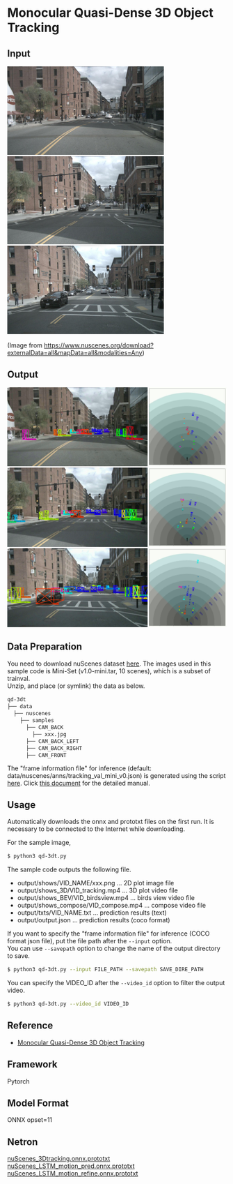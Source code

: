 # Monocular Quasi-Dense 3D Object Tracking

## Input

<img src="example/img_00000000.jpg" width="360">
<img src="example/img_00000002.jpg" width="360">
<img src="example/img_00000004.jpg" width="360">

(Image from https://www.nuscenes.org/download?externalData=all&mapData=all&modalities=Any)

## Output

![Output](example/out_00000000.png)
![Output](example/out_00000002.png)
![Output](example/out_00000004.png)

## Data Preparation

You need to download nuScenes dataset [here](https://www.nuscenes.org/download?externalData=all&mapData=all&modalities=Any).
The images used in this sample code is Mini-Set (v1.0-mini.tar, 10 scenes), which is a subset of trainval.  
Unzip, and place (or symlink) the data as below.
```
qd-3dt
├── data
  ├── nuscenes
    ├── samples
      ├── CAM_BACK
        ├── xxx.jpg
      ├── CAM_BACK_LEFT
      ├── CAM_BACK_RIGHT
      ├── CAM_FRONT
```

The "frame information file" for inference (default: data/nuscenes/anns/tracking_val_mini_v0.json) is generated using the script [here](https://github.com/SysCV/qd-3dt/tree/main/scripts).
Click [this document](https://github.com/SysCV/qd-3dt/blob/main/readme/DATA.md) for the detailed manual.

## Usage
Automatically downloads the onnx and prototxt files on the first run.
It is necessary to be connected to the Internet while downloading.

For the sample image,
```bash
$ python3 qd-3dt.py
```

The sample code outputs the following file.
- output/shows/VID_NAME/xxx.png ... 2D plot image file
- output/shows_3D/VID_tracking.mp4 ... 3D plot video file
- output/shows_BEV/VID_birdsview.mp4 ... birds view video file
- output/shows_compose/VID_compose.mp4 ... compose video file
- output/txts/VID_NAME.txt ... prediction results (text)
- output/output.json ... prediction results (coco format)

If you want to specify the "frame information file" for inference (COCO format json file), put the file path after the `--input` option.  
You can use `--savepath` option to change the name of the output directory to save.
```bash
$ python3 qd-3dt.py --input FILE_PATH --savepath SAVE_DIRE_PATH
```

You can specify the VIDEO_ID after the `--video_id` option to filter the output video.
```bash
$ python3 qd-3dt.py --video_id VIDEO_ID
```

## Reference

- [Monocular Quasi-Dense 3D Object Tracking](https://github.com/SysCV/qd-3dt)

## Framework

Pytorch

## Model Format

ONNX opset=11

## Netron

[nuScenes_3Dtracking.onnx.prototxt](https://netron.app/?url=https://storage.googleapis.com/ailia-models/qd-3dt/nuScenes_3Dtracking.onnx.prototxt)  
[nuScenes_LSTM_motion_pred.onnx.prototxt](https://netron.app/?url=https://storage.googleapis.com/ailia-models/qd-3dt/nuScenes_LSTM_motion_pred.onnx.prototxt)  
[nuScenes_LSTM_motion_refine.onnx.prototxt](https://netron.app/?url=https://storage.googleapis.com/ailia-models/qd-3dt/nuScenes_LSTM_motion_refine.onnx.prototxt)
